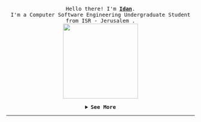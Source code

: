 <p align="center">
  <br>
  <samp>
    Hello there! I'm <b><a rel="nofollow noopener noreferrer" target="_blank" href="https://tanx.dev">Idan</a></b>.
    <br>I'm a Computer Software Engineering Undergraduate Student from ISR - Jerusalem .<br>

</samp>

  <img src="https://media1.giphy.com/media/U3ePc8qMw4zdRhPiF0/giphy.gif?cid=790b7611a49f0fc33c7589dbb801140639191cb775b9ca40&rid=giphy.gif&ct=s" width="200"/>

</p>


<details align="center">

<summary> <b> <samp>See More</samp></b></summary>
<samp>
 <b><h2 style="color: #fc6203">A B O U T &nbsp;M E</h2> </b>

<img src="https://media3.giphy.com/media/ixzAG6ndhFIw5mS8LL/giphy.gif?cid=790b7611a55cbda791f900d1a41b652dad2e8d44622a1a92&rid=giphy.gif&ct=s" width="200"/>

Current Project: <a href="https://github.com/idankelman/Typing_Website">Typing Wbsite For Programmers.</a>

<p align="center">
  <a rel="https://www.linkedin.com/in/idan-kelman-cs/" target="_blank" href="https://www.linkedin.com/in/idan-kelman-cs/">
  <img src="https://upload.wikimedia.org/wikipedia/commons/thumb/c/ca/LinkedIn_logo_initials.png/480px-LinkedIn_logo_initials.png" width="30px" alt="LinkedIn"></a>
  &nbsp; 
  &nbsp;
  <a rel="mailto:kelmanidan@gmail.com" target="_blank" href="mailto:kelmanidan@gmail.com">
  <img src="https://cdn.icon-icons.com/icons2/2631/PNG/512/gmail_new_logo_icon_159149.png" width="30px" alt="YouTube"></a>
  &nbsp;
  &nbsp;
  <a rel="https://api.whatsapp.com/send?phone=0549764489" target="_blank" href="https://api.whatsapp.com/send?phone=0549764489">
  <img src="https://1.bp.blogspot.com/-PM8_Rig8V0M/XxFkv-2f3hI/AAAAAAAACSU/vB1BqbuhFCMyJ8OGCVstFiMLFmavCLqrwCPcBGAYYCw/s400/whatsapp-logo-1.png" width="23px" alt="Secret"></a>
</p> 


</samp>
</details>

----

